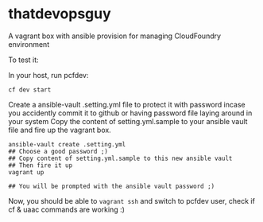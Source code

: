 # thatdevopsguy
A vagrant box with ansible provision for managing CloudFoundry environment

To test it:

In your host, run pcfdev:

```
cf dev start
```

Create a ansible-vault .setting.yml file to protect it with password incase you accidently commit it to github or having password file laying around in your system
Copy the content of setting.yml.sample to your ansible vault file and fire up the vagrant box.

```
ansible-vault create .setting.yml
## Choose a good password ;)
## Copy content of setting.yml.sample to this new ansible vault
## Then fire it up
vagrant up

## You will be prompted with the ansible vault password ;)
```

Now, you should be able to `vagrant ssh` and switch to pcfdev user, check if cf & uaac commands are working :)

